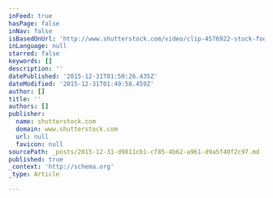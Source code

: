 ```yaml
---
inFeed: true
hasPage: false
inNav: false
isBasedOnUrl: 'http://www.shutterstock.com/video/clip-4576922-stock-footage-highly-detailed-d-render-using-satellite-imagery-nasa-planet-earth-europe-zone-with-night.html?src=search/h0YOlkwZeJq9vqotMzlJ2g:1:2/3p'
inLanguage: null
starred: false
keywords: []
description: ''
datePublished: '2015-12-31T01:50:26.435Z'
dateModified: '2015-12-31T01:49:58.459Z'
author: []
title: ''
authors: []
publisher:
  name: shutterstock.com
  domain: www.shutterstock.com
  url: null
  favicon: null
sourcePath: _posts/2015-12-31-d9811cb1-cf85-4b62-a961-d9a5f40f2c97.md
published: true
_context: 'http://schema.org'
_type: Article

---
```

